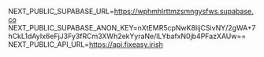 NEXT_PUBLIC_SUPABASE_URL=https://wphmhlrttmzsmngysfws.supabase.co
NEXT_PUBLIC_SUPABASE_ANON_KEY=nXtEMR5cpNwK8IijCSivNY/2gWA+7hCkL1dAyIx6eFjJ3Fy3fRCm3XWh2ekYyraNe/lLYbafxN0jb4PFazXAUw==
NEXT_PUBLIC_API_URL=https://api.fixeasy.irish